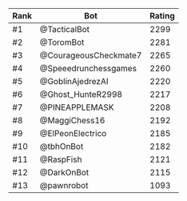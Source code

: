 Rank|Bot|Rating
---|---|---
#1|@TacticalBot|2299
#2|@ToromBot|2281
#3|@CourageousCheckmate7|2265
#4|@Speeedrunchessgames|2260
#5|@GoblinAjedrezAI|2220
#6|@Ghost_HunteR2998|2217
#7|@PINEAPPLEMASK|2208
#8|@MaggiChess16|2192
#9|@ElPeonElectrico|2185
#10|@tbhOnBot|2182
#11|@RaspFish|2121
#12|@DarkOnBot|2115
#13|@pawnrobot|1093
